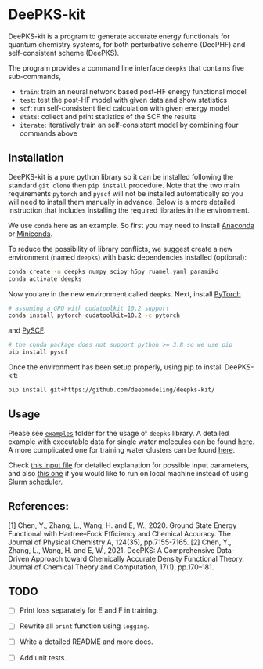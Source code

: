 # DeePKS-kit

DeePKS-kit is a program to generate accurate energy functionals for quantum chemistry systems,
for both perturbative scheme (DeePHF) and self-consistent scheme (DeePKS).

The program provides a command line interface `deepks` that contains five sub-commands, 
- `train`: train an neural network based post-HF energy functional model
- `test`: test the post-HF model with given data and show statistics
- `scf`: run self-consistent field calculation with given energy model
- `stats`: collect and print statistics of the SCF the results
- `iterate`: iteratively train an self-consistent model by combining four commands above

## Installation

DeePKS-kit is a pure python library so it can be installed following the standard `git clone` then `pip install` procedure. Note that the two main requirements `pytorch` and `pyscf` will not be installed automatically so you will need to install them manually in advance. Below is a more detailed instruction that includes installing the required libraries in the environment.

We use `conda` here as an example. So first you may need to install [Anaconda](https://docs.anaconda.com/anaconda/install/) or [Miniconda](https://docs.conda.io/en/latest/miniconda.html).

To reduce the possibility of library conflicts, we suggest create a new environment (named `deepks`) with basic dependencies installed (optional):
```bash
conda create -n deepks numpy scipy h5py ruamel.yaml paramiko
conda activate deepks
```
Now you are in the new environment called `deepks`.
Next, install [PyTorch](https://pytorch.org/get-started/locally/) 
```bash
# assuming a GPU with cudatoolkit 10.2 support
conda install pytorch cudatoolkit=10.2 -c pytorch
```
and [PySCF](https://github.com/pyscf/pyscf).
```bash
# the conda package does not support python >= 3.8 so we use pip
pip install pyscf
```

Once the environment has been setup properly, using pip to install DeePKS-kit:
```bash
pip install git+https://github.com/deepmodeling/deepks-kit/
```

## Usage

Please see [`examples`](./examples) folder for the usage of `deepks` library. A detailed example with executable data for single water molecules can be found [here](./examples/water_single). A more complicated one for training water clusters can be found [here](./examples/water_cluster).

Check [this input file](./examples/water_cluster/args.yaml) for detailed explanation for possible input parameters, and also [this one](./examples/water_cluster/shell.yaml) if you would like to run on local machine instead of using Slurm scheduler.

## References:

[1] Chen, Y., Zhang, L., Wang, H. and E, W., 2020. Ground State Energy Functional with Hartree–Fock Efficiency and Chemical Accuracy. The Journal of Physical Chemistry A, 124(35), pp.7155-7165.
[2] Chen, Y., Zhang, L., Wang, H. and E, W., 2021. DeePKS: A Comprehensive Data-Driven Approach toward Chemically Accurate Density Functional Theory. Journal of Chemical Theory and Computation, 17(1), pp.170–181.


## TODO

- [ ] Print loss separately for E and F in training.
- [ ] Rewrite all `print` function using `logging`.
- [ ] Write a detailed README and more docs.
- [ ] Add unit tests.

